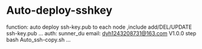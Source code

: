 # Auto-deploy-sshkey
function: auto deploy ssh-key.pub to each node ,include add/DEL/UPDATE ssh-key.pub
...
auth: sunner_du
email: dyh1243208731@163.com
V1.0.0
step
bash Auto_ssh-copy.sh 
...
